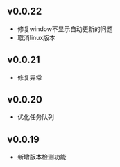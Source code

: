 ## v0.0.22
- 修复window不显示自动更新的问题
- 取消linux版本

## v0.0.21
- 修复异常

## v0.0.20
- 优化任务队列

## v0.0.19
- 新增版本检测功能
